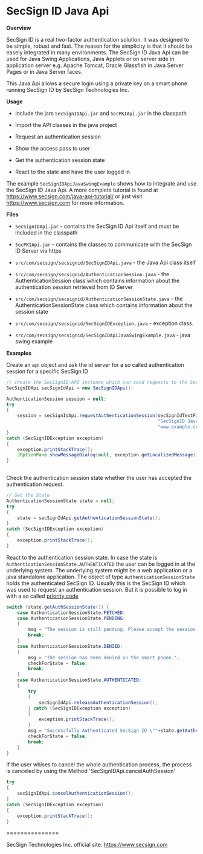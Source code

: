 # SecSign ID Java Api


**Overview**

SecSign ID is a real two-factor authentication solution. It was designed to be simple, robust and fast. The reason for the simplicity is that it should be easely integrated
in many environments. The SecSign ID Java Api can be used for Java Swing Applications, Java Applets or on server side in application 
server e.g. Apache Tomcat, Oracle Glassfish in Java Server Pages or in Java Server faces.


This Java Api allows a secure login using a private key on a smart phone running SecSign ID by SecSign Technologies Inc.


**Usage**

* Include the jars `SecSignIDApi.jar` and `SecPKIApi.jar` in the classpath
* Import the API classes in the java project

* Request an authentication session
* Show the access pass to user
* Get the authentication session state 
* React to the state and have the user logged in

The example `SecSignIDApiJavaSwingExample` shows how to integrate and use the SecSign ID Java Api. A more complete tutorial is found at <https://www.secsign.com/java-api-tutorial/>
or just visit <https://www.secsign.com> for more information.

**Files**

* `SecSignIDApi.jar` - contains the SecSign ID Api itself and must be included in the classpath
* `SecPKIApi.jar` - contains the classes to communicate with the SecSign ID Server via https

* `src/com/secsign/secsignid/SecSignIDApi.java` - the Java Api class itself
* `src/com/secsign/secsignid/AuthenticationSession.java` - the AuthenticationSession class which contains information about the authentication session retrieved from ID Server
* `src/com/secsign/secsignid/AuthenticationSessionState.java` - the AuthenticationSessionState class which contains information about the session state
* `src/com/secsign/secsignid/SecSignIDException.java` - exception class.

* `src/com/secsign/secsignid/SecSignIDApiJavaSwingExample.java` - java swing example

**Examples**


Create an api object and ask the id server for a so called authentication session for a specific SecSign ID

```java
// create the SecSignID-API instance which can send requests to the SecSignID server
SecSignIDApi secSignIdApi = new SecSignIDApi();

AuthenticationSession session = null;
try
{
	session = secSignIdApi.requestAuthenticationSession(secSignIdTextField.getText(), 
														"SecSignID Java integration example", 
														"www.example.com");
}
catch (SecSignIDException exception)
{
	exception.printStackTrace();
	JOptionPane.showMessageDialog(null, exception.getLocalizedMessage());
}
        
```

Check the authentication session state whether the user has accepted the authentication request.

```java
// Get the State
AuthenticationSessionState state = null;
try
{
	state = secSignIdApi.getAuthenticationSessionState();
} 
catch (SecSignIDException exception)
{
	exception.printStackTrace();
}


```

React to the authentication session state. In case the state is `AuthenticationSessionState.AUTHENTICATED` the user can be logged in at the underlying system.
The underlying system might be a web application or a java standalone application. The object of type `AuthenticationSessionState` holds the authenticated SecSign ID.
Usually this is the SecSign ID which was used to request an authentication session. But it is possible to log in with a so called [priority code](https://www.secsign.com/java-api-tutorial/)

```java
switch (state.getAuthSessionState()) {
	case AuthenticationSessionState.FETCHED:
	case AuthenticationSessionState.PENDING:
	{
		msg = "The session is still pending. Please accept the session in the SecSignApp on your smart phone.";
		break;
	}
	case AuthenticationSessionState.DENIED:
	{
		msg = "The session has been denied on the smart phone.";
		checkForState = false;
		break;
	}
	case AuthenticationSessionState.AUTHENTICATED:
	{
		try
		{
			secSignIdApi.releaseAuthenticationSession();
		} catch (SecSignIDException exception)
		{
			exception.printStackTrace();
		}
		msg = "Successfully Authenticated SecSign ID \""+state.getAuthenticatedSecSignId()+"\"";
		checkForState = false;
		break;
	}
}
```

If the user whises to cancel the whole authentication process, the process is canceled by using the Method 'SecSignIDApi.cancelAuthSession'

```java
try
{
	secSignIdApi.cancelAuthenticationSession();
}
catch (SecSignIDException exception)
{
	exception.printStackTrace();
}
```


===============

SecSign Technologies Inc. official site: <https://www.secsign.com>
